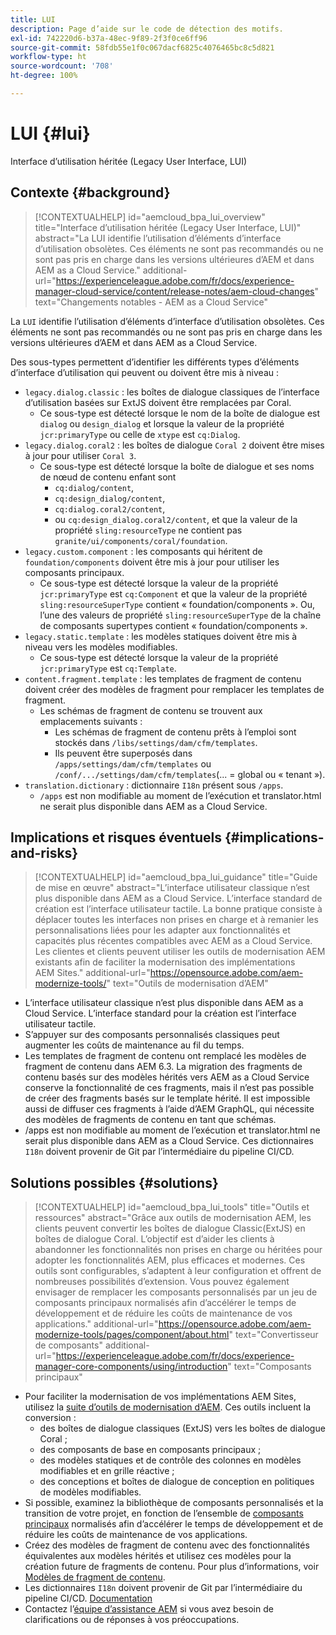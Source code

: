```yaml
---
title: LUI
description: Page d’aide sur le code de détection des motifs.
exl-id: 742220d6-b37a-48ec-9f89-2f3f0ce6ff96
source-git-commit: 58fdb55e1f0c067dacf6825c4076465bc8c5d821
workflow-type: ht
source-wordcount: '708'
ht-degree: 100%

---
```


# LUI {#lui}

Interface d’utilisation héritée (Legacy User Interface, LUI)

## Contexte {#background}

>[!CONTEXTUALHELP]
>id="aemcloud_bpa_lui_overview"
>title="Interface d’utilisation héritée (Legacy User Interface, LUI)"
>abstract="La LUI identifie l’utilisation d’éléments d’interface d’utilisation obsolètes. Ces éléments ne sont pas recommandés ou ne sont pas pris en charge dans les versions ultérieures d’AEM et dans AEM as a Cloud Service."
>additional-url="https://experienceleague.adobe.com/fr/docs/experience-manager-cloud-service/content/release-notes/aem-cloud-changes" text="Changements notables - AEM as a Cloud Service"

La `LUI` identifie l’utilisation d’éléments d’interface d’utilisation obsolètes. Ces éléments ne sont pas recommandés ou ne sont pas pris en charge dans les versions ultérieures d’AEM et dans AEM as a Cloud Service.

Des sous-types permettent d’identifier les différents types d’éléments d’interface d’utilisation qui peuvent ou doivent être mis à niveau :

* `legacy.dialog.classic` : les boîtes de dialogue classiques de l’interface d’utilisation basées sur ExtJS doivent être remplacées par Coral.
   * Ce sous-type est détecté lorsque le nom de la boîte de dialogue est `dialog` ou `design_dialog` et lorsque la valeur de la propriété `jcr:primaryType` ou celle de `xtype` est `cq:Dialog`.
* `legacy.dialog.coral2` : les boîtes de dialogue `Coral 2` doivent être mises à jour pour utiliser `Coral 3`.
   * Ce sous-type est détecté lorsque la boîte de dialogue et ses noms de nœud de contenu enfant sont
      * `cq:dialog/content`,
      * `cq:design_dialog/content`,
      * `cq:dialog.coral2/content`,
      * ou `cq:design_dialog.coral2/content`,
et que la valeur de la propriété `sling:resourceType` ne contient pas `granite/ui/components/coral/foundation`.
* `legacy.custom.component` : les composants qui héritent de `foundation/components` doivent être mis à jour pour utiliser les composants principaux.
   * Ce sous-type est détecté lorsque la valeur de la propriété `jcr:primaryType` est `cq:Component` et que la
     valeur de la propriété `sling:resourceSuperType` contient « foundation/components ». Ou, l’une des valeurs de propriété
     `sling:resourceSuperType` de la chaîne de composants supertypes contient « foundation/components ».
* `legacy.static.template` : les modèles statiques doivent être mis à niveau vers les modèles modifiables.
   * Ce sous-type est détecté lorsque la valeur de la propriété `jcr:primaryType` est `cq:Template`.
* `content.fragment.template` : les templates de fragment de contenu doivent créer des modèles de fragment pour remplacer les templates de fragment.
   * Les schémas de fragment de contenu se trouvent aux emplacements suivants :
      * Les schémas de fragment de contenu prêts à l’emploi sont stockés dans `/libs/settings/dam/cfm/templates`.
      * Ils peuvent être superposés dans `/apps/settings/dam/cfm/templates` ou `/conf/.../settings/dam/cfm/templates`(... = global ou « tenant »).
* `translation.dictionary` : dictionnaire `I18n` présent sous `/apps`.
   * `/apps` est non modifiable au moment de l’exécution et translator.html ne serait plus disponible dans AEM as a Cloud Service.

## Implications et risques éventuels {#implications-and-risks}

>[!CONTEXTUALHELP]
>id="aemcloud_bpa_lui_guidance"
>title="Guide de mise en œuvre"
>abstract="L’interface utilisateur classique n’est plus disponible dans AEM as a Cloud Service. L’interface standard de création est l’interface utilisateur tactile. La bonne pratique consiste à déplacer toutes les interfaces non prises en charge et à remanier les personnalisations liées pour les adapter aux fonctionnalités et capacités plus récentes compatibles avec AEM as a Cloud Service. Les clientes et clients peuvent utiliser les outils de modernisation AEM existants afin de faciliter la modernisation des implémentations AEM Sites."
>additional-url="https://opensource.adobe.com/aem-modernize-tools/" text="Outils de modernisation d’AEM"

* L’interface utilisateur classique n’est plus disponible dans AEM as a Cloud Service. L’interface standard pour la création est l’interface utilisateur tactile.
* S’appuyer sur des composants personnalisés classiques peut augmenter les coûts de maintenance au fil du temps.
* Les templates de fragment de contenu ont remplacé les modèles de fragment de contenu dans AEM 6.3. La migration des fragments de contenu basés sur des modèles hérités vers AEM as a Cloud Service conserve la fonctionnalité de ces fragments, mais il n’est pas possible de créer des fragments basés sur le template hérité. Il est impossible aussi de diffuser ces fragments à l’aide d’AEM GraphQL, qui nécessite des modèles de fragments de contenu en tant que schémas.
* /apps est non modifiable au moment de l’exécution et translator.html ne serait plus disponible dans AEM as a Cloud Service. Ces dictionnaires `I18n` doivent provenir de Git par l’intermédiaire du pipeline CI/CD.

## Solutions possibles {#solutions}

>[!CONTEXTUALHELP]
>id="aemcloud_bpa_lui_tools"
>title="Outils et ressources"
>abstract="Grâce aux outils de modernisation AEM, les clients peuvent convertir les boîtes de dialogue Classic(ExtJS) en boîtes de dialogue Coral. L’objectif est d’aider les clients à abandonner les fonctionnalités non prises en charge ou héritées pour adopter les fonctionnalités AEM, plus efficaces et modernes. Ces outils sont configurables, s’adaptent à leur configuration et offrent de nombreuses possibilités d’extension. Vous pouvez également envisager de remplacer les composants personnalisés par un jeu de composants principaux normalisés afin d’accélérer le temps de développement et de réduire les coûts de maintenance de vos applications."
>additional-url="https://opensource.adobe.com/aem-modernize-tools/pages/component/about.html" text="Convertisseur de composants"
>additional-url="https://experienceleague.adobe.com/fr/docs/experience-manager-core-components/using/introduction" text="Composants principaux"

* Pour faciliter la modernisation de vos implémentations AEM Sites, utilisez la [suite d’outils de modernisation d’AEM](https://opensource.adobe.com/aem-modernize-tools/). Ces outils incluent la conversion :
   * des boîtes de dialogue classiques (ExtJS) vers les boîtes de dialogue Coral ;
   * des composants de base en composants principaux ;
   * des modèles statiques et de contrôle des colonnes en modèles modifiables et en grille réactive ;
   * des conceptions et boîtes de dialogue de conception en politiques de modèles modifiables.
* Si possible, examinez la bibliothèque de composants personnalisés et la transition de votre projet, en fonction de l’ensemble de [composants principaux](https://experienceleague.adobe.com/fr/docs/experience-manager-core-components/using/introduction) normalisés afin d’accélérer le temps de développement et de réduire les coûts de maintenance de vos applications.
* Créez des modèles de fragment de contenu avec des fonctionnalités équivalentes aux modèles hérités et utilisez ces modèles pour la création future de fragments de contenu. Pour plus d’informations, voir [Modèles de fragment de contenu](https://experienceleague.adobe.com/fr/docs/experience-manager-65/content/assets/content-fragments/content-fragments-models).
* Les dictionnaires `I18n` doivent provenir de Git par l’intermédiaire du pipeline CI/CD. [Documentation](https://experienceleague.adobe.com/fr/docs/experience-manager-cloud-service/content/release-notes/aem-cloud-changes#apps-libs-immutable)
* Contactez l’[équipe d’assistance AEM](https://helpx.adobe.com/fr/enterprise/using/support-for-experience-cloud.html) si vous avez besoin de clarifications ou de réponses à vos préoccupations.
